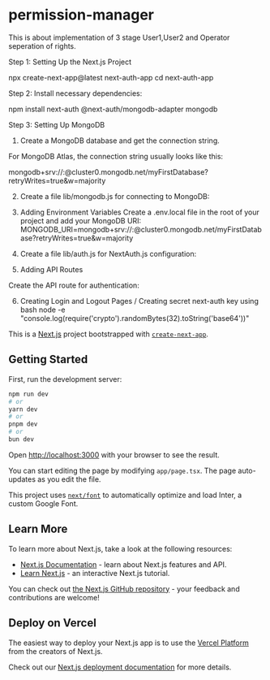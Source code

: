 # permission-manager
This is about implementation of 3 stage User1,User2 and Operator seperation of rights.

Step 1: Setting Up the Next.js Project

npx create-next-app@latest next-auth-app
cd next-auth-app

Step 2: Install necessary dependencies:

npm install next-auth @next-auth/mongodb-adapter mongodb

Step 3: Setting Up MongoDB

1. Create a MongoDB database and get the connection string.

For MongoDB Atlas, the connection string usually looks like this:

mongodb+srv://<username>:<password>@cluster0.mongodb.net/myFirstDatabase?retryWrites=true&w=majority

2. Create a file lib/mongodb.js for connecting to MongoDB:


3.  Adding Environment Variables
Create a .env.local file in the root of your project and add your MongoDB URI:
MONGODB_URI=mongodb+srv://<username>:<password>@cluster0.mongodb.net/myFirstDatabase?retryWrites=true&w=majority

4. Create a file lib/auth.js for NextAuth.js configuration:

5. Adding API Routes

Create the API route for authentication:

6. Creating Login and Logout Pages / Creating secret next-auth key
using bash
node -e "console.log(require('crypto').randomBytes(32).toString('base64'))"

<!-- NEXTAUTH_SECRET=EvGAeOhlnhCi1lIvNjkaOV98iJuDI6Ot7DY/nYh1i8M= -->





This is a [Next.js](https://nextjs.org/) project bootstrapped with [`create-next-app`](https://github.com/vercel/next.js/tree/canary/packages/create-next-app).

## Getting Started

First, run the development server:

```bash
npm run dev
# or
yarn dev
# or
pnpm dev
# or
bun dev
```

Open [http://localhost:3000](http://localhost:3000) with your browser to see the result.

You can start editing the page by modifying `app/page.tsx`. The page auto-updates as you edit the file.

This project uses [`next/font`](https://nextjs.org/docs/basic-features/font-optimization) to automatically optimize and load Inter, a custom Google Font.

## Learn More

To learn more about Next.js, take a look at the following resources:

- [Next.js Documentation](https://nextjs.org/docs) - learn about Next.js features and API.
- [Learn Next.js](https://nextjs.org/learn) - an interactive Next.js tutorial.

You can check out [the Next.js GitHub repository](https://github.com/vercel/next.js/) - your feedback and contributions are welcome!

## Deploy on Vercel

The easiest way to deploy your Next.js app is to use the [Vercel Platform](https://vercel.com/new?utm_medium=default-template&filter=next.js&utm_source=create-next-app&utm_campaign=create-next-app-readme) from the creators of Next.js.

Check out our [Next.js deployment documentation](https://nextjs.org/docs/deployment) for more details.
